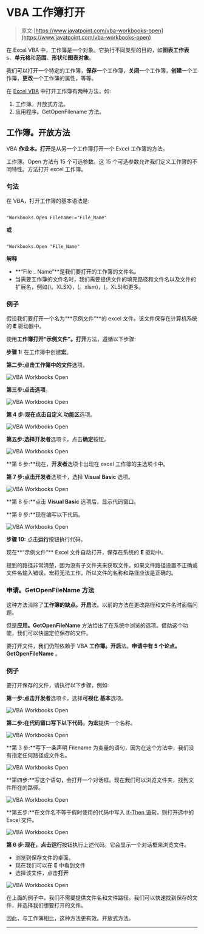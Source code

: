 # VBA 工作簿打开

> 原文:[https://www.javatpoint.com/vba-workbooks-open](https://www.javatpoint.com/vba-workbooks-open)

在 Excel VBA 中，工作簿是一个对象。它执行不同类型的目的，如**图表工作表** s、**单元格**和**范围**、**形状**和**图表对象**。

我们可以打开一个特定的工作簿，**保存**一个工作簿，**关闭**一个工作簿，**创建**一个工作簿，**更改**一个工作簿的属性，等等。

在 [Excel VBA](https://www.javatpoint.com/vba) 中打开工作簿有两种方法，如:

1.  工作簿。开放式方法。
2.  应用程序。GetOpenFilename 方法。

## 工作簿。开放方法

VBA **作业本。打开**是从另一个工作簿打开一个 Excel 工作簿的方法。

工作簿。Open 方法有 15 个可选参数。这 15 个可选参数允许我们定义工作簿的不同特性。方法打开 excel 工作簿。

### 句法

在 VBA，打开工作簿的基本语法是:

```

"Workbooks.Open Filename:="File_Name"

```

**或**

```

"Workbooks.Open "File_Name"

```

**解释**

*   **“File _ Name”**是我们要打开的工作簿的文件名。
*   当需要工作簿的文件名时，我们需要提供文件的填充路径和文件名以及文件的扩展名，例如()。XLSX)，(。xlsm)，(。XLS)和更多。

### 例子

假设我们要打开一个名为“**示例文件”**的 excel 文件。该文件保存在计算机系统的 **E** 驱动器中。

使用**工作簿打开“**示例文件”**。打开**方法，遵循以下步骤:

**步骤 1:** 在工作簿中创建**宏**。

**第二步:**点击工作簿中的**文件**选项。

![VBA Workbooks Open](img/ee31b6197822bc71f6cd8ebe124972e2.png)

**第三步:**点击**选项**。

![VBA Workbooks Open](img/36e33245cdf834aafedb5a8b95f5bea8.png)

**第 4 步:**现在点击**自定义** **功能区**选项。

![VBA Workbooks Open](img/17295544d8b5f5d7734cbcacf7663a2b.png)

**第五步:**选择**开发者**选项卡，点击**确定**按钮。

![VBA Workbooks Open](img/0d92f759a31b490996932166c56b5d10.png)

**第 6 步:**现在，**开发者**选项卡出现在 excel 工作簿的主选项卡中。

**第 7 步:**点击**开发者**选项卡，选择 **Visual Basic** 选项。

![VBA Workbooks Open](img/d3ac150616e968a49cdfec792aa50d60.png)

**第 8 步:**点击 **Visual Basic** 选项后，显示代码窗口。

**第 9 步:**现在编写以下代码。

![VBA Workbooks Open](img/497d9c7dfee0192ba5e383634ac55941.png)

**步骤 10:** 点击**运行**按钮执行代码。

现在**“示例文件”** Excel 文件自动打开，保存在系统的 **E** 驱动中。

提到的路径非常清楚，因为没有子文件夹来获取文件。如果文件路径设置不正确或文件名输入错误，宏将无法工作。所以文件的名称和路径应该是正确的。

### 申请。GetOpenFileName 方法

这种方法消除了**工作簿的缺点。开启**法。以前的方法在更改路径和文件名时面临问题。

但是**应用。GetOpenFileName** 方法给出了在系统中浏览的选项。借助这个功能，我们可以快速定位保存的文件。

要打开文件，我们仍然依赖于 VBA **工作簿。开启**法。**申请中有 5 个论点。GetOpenFileName** 。

### 例子

要打开保存的文件，请执行以下步骤，例如:

**第一步:**点击**开发者**选项卡，选择**可视化** **基本**选项。

![VBA Workbooks Open](img/d5dbfe682216f66e56bc7b10a1296b92.png)

**第二步:**在代码窗口写下以下代码，为**宏**提供一个名称。

![VBA Workbooks Open](img/de1d8cb259ce9f5f42486cae0684e3fc.png)

**第 3 步:**写下一条声明 Filename 为变量的语句，因为在这个方法中，我们没有指定任何路径或文件名。

![VBA Workbooks Open](img/36b819e15ef91a9ee6b48845569297a4.png)

**第四步:**写这个语句，会打开一个对话框。现在我们可以浏览文件夹，找到文件所在的路径。

![VBA Workbooks Open](img/3859db7b95534f31096c4d072f86c2ee.png)

**第五步:**在文件名不等于假时使用的代码中写入 [If-Then 语句](https://www.javatpoint.com/vba-if-then-else-statement)，则打开选中的 Excel 文件。

![VBA Workbooks Open](img/934e04e1954473c23183cd03f3cda0d9.png)

**第 6 步:**现在，点击**运行**按钮执行上述代码。它会显示一个对话框来浏览文件。

*   浏览到保存文件的桌面。
*   现在我们可以在 **E** 中看到文件
*   选择该文件，点击**打开**

![VBA Workbooks Open](img/a99900b30f350b84c38b872d737109f1.png)

在上面的例子中，我们不需要提供文件名和文件路径。我们可以快速找到保存的文件，并选择我们想要打开的文件。

因此，与工作簿相比，这种方法更有效。开放式方法。

* * *
